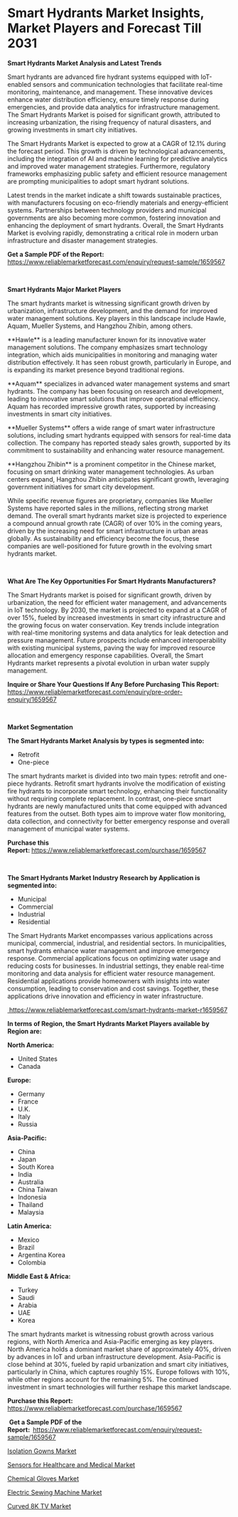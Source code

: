 <p><h1>Smart Hydrants Market Insights, Market Players and Forecast Till 2031</h1></p><p><strong>Smart Hydrants Market Analysis and Latest Trends</strong></p>
<p><p>Smart hydrants are advanced fire hydrant systems equipped with IoT-enabled sensors and communication technologies that facilitate real-time monitoring, maintenance, and management. These innovative devices enhance water distribution efficiency, ensure timely response during emergencies, and provide data analytics for infrastructure management. The Smart Hydrants Market is poised for significant growth, attributed to increasing urbanization, the rising frequency of natural disasters, and growing investments in smart city initiatives.</p><p>The Smart Hydrants Market is expected to grow at a CAGR of 12.1% during the forecast period. This growth is driven by technological advancements, including the integration of AI and machine learning for predictive analytics and improved water management strategies. Furthermore, regulatory frameworks emphasizing public safety and efficient resource management are prompting municipalities to adopt smart hydrant solutions. </p><p>Latest trends in the market indicate a shift towards sustainable practices, with manufacturers focusing on eco-friendly materials and energy-efficient systems. Partnerships between technology providers and municipal governments are also becoming more common, fostering innovation and enhancing the deployment of smart hydrants. Overall, the Smart Hydrants Market is evolving rapidly, demonstrating a critical role in modern urban infrastructure and disaster management strategies.</p></p>
<p><strong>Get a Sample PDF of the Report:&nbsp;</strong> <a href="https://www.reliablemarketforecast.com/enquiry/request-sample/1659567?utm_campaign=1117&utm_medium=2&utm_source=Github&utm_content=ia&utm_term=28092024&utm_id=smart-hydrants">https://www.reliablemarketforecast.com/enquiry/request-sample/1659567</a></p>
<p>&nbsp;</p>
<p><strong>Smart Hydrants Major Market Players</strong></p>
<p><p>The smart hydrants market is witnessing significant growth driven by urbanization, infrastructure development, and the demand for improved water management solutions. Key players in this landscape include Hawle, Aquam, Mueller Systems, and Hangzhou Zhibin, among others.</p><p>**Hawle** is a leading manufacturer known for its innovative water management solutions. The company emphasizes smart technology integration, which aids municipalities in monitoring and managing water distribution effectively. It has seen robust growth, particularly in Europe, and is expanding its market presence beyond traditional regions.</p><p>**Aquam** specializes in advanced water management systems and smart hydrants. The company has been focusing on research and development, leading to innovative smart solutions that improve operational efficiency. Aquam has recorded impressive growth rates, supported by increasing investments in smart city initiatives.</p><p>**Mueller Systems** offers a wide range of smart water infrastructure solutions, including smart hydrants equipped with sensors for real-time data collection. The company has reported steady sales growth, supported by its commitment to sustainability and enhancing water resource management.</p><p>**Hangzhou Zhibin** is a prominent competitor in the Chinese market, focusing on smart drinking water management technologies. As urban centers expand, Hangzhou Zhibin anticipates significant growth, leveraging government initiatives for smart city development.</p><p>While specific revenue figures are proprietary, companies like Mueller Systems have reported sales in the millions, reflecting strong market demand. The overall smart hydrants market size is projected to experience a compound annual growth rate (CAGR) of over 10% in the coming years, driven by the increasing need for smart infrastructure in urban areas globally. As sustainability and efficiency become the focus, these companies are well-positioned for future growth in the evolving smart hydrants market.</p></p>
<p>&nbsp;</p>
<p><strong>What Are The Key Opportunities For Smart Hydrants Manufacturers?</strong></p>
<p><p>The Smart Hydrants market is poised for significant growth, driven by urbanization, the need for efficient water management, and advancements in IoT technology. By 2030, the market is projected to expand at a CAGR of over 15%, fueled by increased investments in smart city infrastructure and the growing focus on water conservation. Key trends include integration with real-time monitoring systems and data analytics for leak detection and pressure management. Future prospects include enhanced interoperability with existing municipal systems, paving the way for improved resource allocation and emergency response capabilities. Overall, the Smart Hydrants market represents a pivotal evolution in urban water supply management.</p></p>
<p><strong>Inquire or Share Your Questions If Any Before Purchasing This Report:</strong> <a href="https://www.reliablemarketforecast.com/enquiry/pre-order-enquiry/1659567?utm_campaign=1117&utm_medium=2&utm_source=Github&utm_content=ia&utm_term=28092024&utm_id=smart-hydrants">https://www.reliablemarketforecast.com/enquiry/pre-order-enquiry/1659567</a></p>
<p>&nbsp;</p>
<p><strong>Market Segmentation</strong></p>
<p><strong>The Smart Hydrants Market Analysis by types is segmented into:</strong></p>
<p><ul><li>Retrofit</li><li>One-piece</li></ul></p>
<p><p>The smart hydrants market is divided into two main types: retrofit and one-piece hydrants. Retrofit smart hydrants involve the modification of existing fire hydrants to incorporate smart technology, enhancing their functionality without requiring complete replacement. In contrast, one-piece smart hydrants are newly manufactured units that come equipped with advanced features from the outset. Both types aim to improve water flow monitoring, data collection, and connectivity for better emergency response and overall management of municipal water systems.</p></p>
<p><strong>Purchase this Report:&nbsp;</strong><a href="https://www.reliablemarketforecast.com/purchase/1659567?utm_campaign=1117&utm_medium=2&utm_source=Github&utm_content=ia&utm_term=28092024&utm_id=smart-hydrants">https://www.reliablemarketforecast.com/purchase/1659567</a></p>
<p>&nbsp;</p>
<p><strong>The Smart Hydrants Market Industry Research by Application is segmented into:</strong></p>
<p><ul><li>Municipal</li><li>Commercial</li><li>Industrial</li><li>Residential</li></ul></p>
<p><p>The Smart Hydrants Market encompasses various applications across municipal, commercial, industrial, and residential sectors. In municipalities, smart hydrants enhance water management and improve emergency response. Commercial applications focus on optimizing water usage and reducing costs for businesses. In industrial settings, they enable real-time monitoring and data analysis for efficient water resource management. Residential applications provide homeowners with insights into water consumption, leading to conservation and cost savings. Together, these applications drive innovation and efficiency in water infrastructure.</p></p>
<p><a href="https://www.reliablemarketforecast.com/smart-hydrants-market-r1659567?utm_campaign=1117&utm_medium=2&utm_source=Github&utm_content=ia&utm_term=28092024&utm_id=smart-hydrants">&nbsp;https://www.reliablemarketforecast.com/smart-hydrants-market-r1659567</a></p>
<p><strong>In terms of Region, the Smart Hydrants Market Players available by Region are:</strong></p>
<p>
    <p> <strong> North America: </strong>
        <ul>
            <li>United States</li>
            <li>Canada</li>
        </ul>
        </p> 
    <p> <strong> Europe: </strong>
        <ul>
            <li>Germany</li>
            <li>France</li>
            <li>U.K.</li>
            <li>Italy</li>
            <li>Russia</li>
        </ul>
        </p> 
    <p> <strong> Asia-Pacific: </strong>
        <ul>
            <li>China</li>
            <li>Japan</li>
            <li>South Korea</li>
            <li>India</li>
            <li>Australia</li>
            <li>China Taiwan</li>
            <li>Indonesia</li>
            <li>Thailand</li>
            <li>Malaysia</li>
        </ul>
        </p> 
    <p> <strong> Latin America: </strong>
        <ul>
            <li>Mexico</li>
            <li>Brazil</li>
            <li>Argentina Korea</li>
            <li>Colombia</li>
        </ul>
        </p> 
    <p> <strong> Middle East & Africa: </strong>
        <ul>
            <li>Turkey</li>
            <li>Saudi</li>
            <li>Arabia</li>
            <li>UAE</li>
            <li>Korea</li>
        </ul>
    </p>
    </p>
<p><p>The smart hydrants market is witnessing robust growth across various regions, with North America and Asia-Pacific emerging as key players. North America holds a dominant market share of approximately 40%, driven by advances in IoT and urban infrastructure development. Asia-Pacific is close behind at 30%, fueled by rapid urbanization and smart city initiatives, particularly in China, which captures roughly 15%. Europe follows with 10%, while other regions account for the remaining 5%. The continued investment in smart technologies will further reshape this market landscape.</p></p>
<p><strong>Purchase this Report: </strong><a href="https://www.reliablemarketforecast.com/purchase/1659567?utm_campaign=1117&utm_medium=2&utm_source=Github&utm_content=ia&utm_term=28092024&utm_id=smart-hydrants">https://www.reliablemarketforecast.com/purchase/1659567</a></p>
<p>&nbsp;<strong>Get a Sample PDF of the Report:&nbsp;&nbsp;</strong><a href="https://www.reliablemarketforecast.com/enquiry/request-sample/1659567?utm_campaign=1117&utm_medium=2&utm_source=Github&utm_content=ia&utm_term=28092024&utm_id=smart-hydrants">https://www.reliablemarketforecast.com/enquiry/request-sample/1659567</a></p>
<p><strong></strong></p>
<p><p><a href="https://www.linkedin.com/pulse/isolation-gowns-market-insights-products-regional-analysis-p1vnf?utm_campaign=1117&utm_medium=2&utm_source=Github&utm_content=ia&utm_term=28092024&utm_id=smart-hydrants">Isolation Gowns Market</a></p><p><a href="https://github.com/LoretaDushku585/Market-Research-Report-List-1/blob/main/sensors-for-healthcare-and-medical-market.md?utm_campaign=1117&utm_medium=2&utm_source=Github&utm_content=ia&utm_term=28092024&utm_id=smart-hydrants">Sensors for Healthcare and Medical Market</a></p><p><a href="https://www.linkedin.com/pulse/chemical-gloves-market-industry-trends-forecast-period-from-8rmdf?utm_campaign=1117&utm_medium=2&utm_source=Github&utm_content=ia&utm_term=28092024&utm_id=smart-hydrants">Chemical Gloves Market</a></p><p><a href="https://issuu.com/reportprime-2/docs/electric-sewing-machine-market-size_5169de84ec9749?utm_campaign=1117&utm_medium=2&utm_source=Github&utm_content=ia&utm_term=28092024&utm_id=smart-hydrants">Electric Sewing Machine Market</a></p><p><a href="https://issuu.com/reportprime-2/docs/curved-8k-tv-market-size-2030.pptx_87e09153bf5efd?utm_campaign=1117&utm_medium=2&utm_source=Github&utm_content=ia&utm_term=28092024&utm_id=smart-hydrants">Curved 8K TV Market</a></p></p>